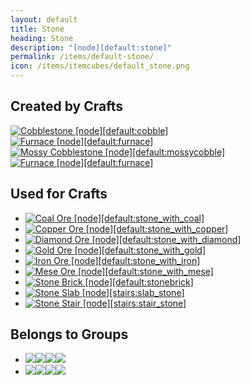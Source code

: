 ```yaml
---
layout: default
title: Stone
heading: Stone
description: "[node][default:stone]"
permalink: /items/default-stone/
icon: /items/itemcubes/default_stone.png
---
```



## Created by Crafts

<div class="craft">
    <div>
        <span><a href="{{site.baseurl}}/items/default-cobble/"><img src="{{site.baseurl}}/assets/img/items/itemcubes/default_cobble.png" data-toggle="tooltip" title="Cobblestone [node][default:cobble]"></a></span>
    </div>
    <div>
        <span><a href="{{site.baseurl}}/items/default-furnace/"><img src="{{site.baseurl}}/assets/img/items/itemcubes/default_furnace.png" data-toggle="tooltip" title="Furnace [node][default:furnace]"></a></span>
    </div>
    <div>
        <span></span>
    </div>
</div>

<div class="craft">
    <div>
        <span><a href="{{site.baseurl}}/items/default-mossycobble/"><img src="{{site.baseurl}}/assets/img/items/itemcubes/default_mossycobble.png" data-toggle="tooltip" title="Mossy Cobblestone [node][default:mossycobble]"></a></span>
    </div>
    <div>
        <span><a href="{{site.baseurl}}/items/default-furnace/"><img src="{{site.baseurl}}/assets/img/items/itemcubes/default_furnace.png" data-toggle="tooltip" title="Furnace [node][default:furnace]"></a></span>
    </div>
    <div>
        <span></span>
    </div>
</div>


## Used for Crafts

<ul class="list-items clearfix">
    <li><a href="{{site.baseurl}}/items/default-stone-with-coal/"><img src="{{site.baseurl}}/assets/img/items/itemcubes/default_stone_with_coal.png" data-toggle="tooltip" title="Coal Ore [node][default:stone_with_coal]"></a></li>
    <li><a href="{{site.baseurl}}/items/default-stone-with-copper/"><img src="{{site.baseurl}}/assets/img/items/itemcubes/default_stone_with_copper.png" data-toggle="tooltip" title="Copper Ore [node][default:stone_with_copper]"></a></li>
    <li><a href="{{site.baseurl}}/items/default-stone-with-diamond/"><img src="{{site.baseurl}}/assets/img/items/itemcubes/default_stone_with_diamond.png" data-toggle="tooltip" title="Diamond Ore [node][default:stone_with_diamond]"></a></li>
    <li><a href="{{site.baseurl}}/items/default-stone-with-gold/"><img src="{{site.baseurl}}/assets/img/items/itemcubes/default_stone_with_gold.png" data-toggle="tooltip" title="Gold Ore [node][default:stone_with_gold]"></a></li>
    <li><a href="{{site.baseurl}}/items/default-stone-with-iron/"><img src="{{site.baseurl}}/assets/img/items/itemcubes/default_stone_with_iron.png" data-toggle="tooltip" title="Iron Ore [node][default:stone_with_iron]"></a></li>
    <li><a href="{{site.baseurl}}/items/default-stone-with-mese/"><img src="{{site.baseurl}}/assets/img/items/itemcubes/default_stone_with_mese.png" data-toggle="tooltip" title="Mese Ore [node][default:stone_with_mese]"></a></li>
    <li><a href="{{site.baseurl}}/items/default-stonebrick/"><img src="{{site.baseurl}}/assets/img/items/itemcubes/default_stonebrick.png" data-toggle="tooltip" title="Stone Brick [node][default:stonebrick]"></a></li>
    <li><a href="{{site.baseurl}}/items/stairs-slab-stone/"><img src="{{site.baseurl}}/assets/img/items/itemcubes/stairs_slab_stone.png" data-toggle="tooltip" title="Stone Slab [node][stairs:slab_stone]"></a></li>
    <li><a href="{{site.baseurl}}/items/stairs-stair-stone/"><img src="{{site.baseurl}}/assets/img/items/itemcubes/stairs_stair_stone.png" data-toggle="tooltip" title="Stone Stair [node][stairs:stair_stone]"></a></li>
</ul>


## Belongs to Groups

<ul class="list-items clearfix">
    <li><a href="{{site.baseurl}}/items/group-cracky/"><span class="item-group" data-toggle="tooltip" title="Group: Cracky [group][cracky]"><img src="{{site.baseurl}}/assets/img/items/itemcubes/default_brick.png"><img src="{{site.baseurl}}/assets/img/items/itemcubes/default_bronzeblock.png"><img src="{{site.baseurl}}/assets/img/items/itemcubes/default_coalblock.png"><img src="{{site.baseurl}}/assets/img/items/itemcubes/default_cobble.png"></span></a></li>
    <li><a href="{{site.baseurl}}/items/group-stone/"><span class="item-group" data-toggle="tooltip" title="Group: Stone [group][stone]"><img src="{{site.baseurl}}/assets/img/items/itemcubes/default_cobble.png"><img src="{{site.baseurl}}/assets/img/items/itemcubes/default_desert_cobble.png"><img src="{{site.baseurl}}/assets/img/items/itemcubes/default_desert_stone.png"><img src="{{site.baseurl}}/assets/img/items/itemcubes/default_desert_stonebrick.png"></span></a></li>
</ul>

